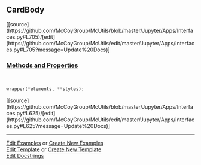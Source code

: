 ## <a id="McUtils.Jupyter.Apps.Interfaces.CardBody">CardBody</a> 
<div class="docs-source-link" markdown="1">
[[source](https://github.com/McCoyGroup/McUtils/blob/master/Jupyter/Apps/Interfaces.py#L705)/[edit](https://github.com/McCoyGroup/McUtils/edit/master/Jupyter/Apps/Interfaces.py#L705?message=Update%20Docs)]
</div>



<div class="collapsible-section">
 <div class="collapsible-section collapsible-section-header" markdown="1">
 
### <a class="collapse-link" data-toggle="collapse" href="#methods">Methods and Properties</a> <a class="float-right" data-toggle="collapse" href="#methods"><i class="fa fa-chevron-down"></i></a>

 </div>
 <div class="collapsible-section collapsible-section-body collapse" id="methods" markdown="1">

<a id="McUtils.Jupyter.JHTML.JHTML.JHTML.Bootstrap.CardBody" class="docs-object-method">&nbsp;</a> 
```python
wrapper(*elements, **styles): 
```
<div class="docs-source-link" markdown="1">
[[source](https://github.com/McCoyGroup/McUtils/blob/master/Jupyter/Apps/Interfaces.py#L625)/[edit](https://github.com/McCoyGroup/McUtils/edit/master/Jupyter/Apps/Interfaces.py#L625?message=Update%20Docs)]
</div>

 </div>
</div>




___

[Edit Examples](https://github.com/McCoyGroup/McUtils/edit/gh-pages/ci/examples/McUtils/Jupyter/Apps/Interfaces/CardBody.md) or 
[Create New Examples](https://github.com/McCoyGroup/McUtils/new/gh-pages/?filename=ci/examples/McUtils/Jupyter/Apps/Interfaces/CardBody.md) <br/>
[Edit Template](https://github.com/McCoyGroup/McUtils/edit/gh-pages/ci/docs/McUtils/Jupyter/Apps/Interfaces/CardBody.md) or 
[Create New Template](https://github.com/McCoyGroup/McUtils/new/gh-pages/?filename=ci/docs/templates/McUtils/Jupyter/Apps/Interfaces/CardBody.md) <br/>
[Edit Docstrings](https://github.com/McCoyGroup/McUtils/edit/master/Jupyter/Apps/Interfaces.py#L705?message=Update%20Docs)